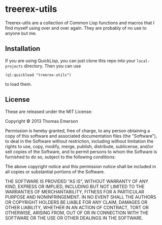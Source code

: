 # treerex-utils

Treerex-utils are a collection of Common Lisp functions and macros that I find myself using over and over again. They are probably of no use to anyone but me.

## Installation

If you are using QuickLisp, you can just clone this repo into your `local-projects` directory. Then you can use

    (ql:quickload "treerex-utils")

to load them.

## License

These are released under the MIT License:

Copyright &copy; 2013 Thomas Emerson

Permission is hereby granted, free of charge, to any person obtaining a copy
of this software and associated documentation files (the "Software"), to deal
in the Software without restriction, including without limitation the rights
to use, copy, modify, merge, publish, distribute, sublicense, and/or sell
copies of the Software, and to permit persons to whom the Software is
furnished to do so, subject to the following conditions:

The above copyright notice and this permission notice shall be included in all
copies or substantial portions of the Software.

THE SOFTWARE IS PROVIDED "AS IS", WITHOUT WARRANTY OF ANY KIND, EXPRESS OR
IMPLIED, INCLUDING BUT NOT LIMITED TO THE WARRANTIES OF MERCHANTABILITY,
FITNESS FOR A PARTICULAR PURPOSE AND NONINFRINGEMENT. IN NO EVENT SHALL THE
AUTHORS OR COPYRIGHT HOLDERS BE LIABLE FOR ANY CLAIM, DAMAGES OR OTHER
LIABILITY, WHETHER IN AN ACTION OF CONTRACT, TORT OR OTHERWISE, ARISING FROM,
OUT OF OR IN CONNECTION WITH THE SOFTWARE OR THE USE OR OTHER DEALINGS IN THE
SOFTWARE.

